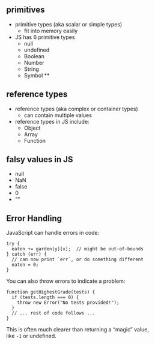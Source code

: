 ## primitives
- primitive types (aka scalar or simple types)
	- fit into memory easily
- JS has 6 primitive types
	- null
	- undefined
	- Boolean
	- Number
	- String
	- Symbol **

## reference types
- reference types (aka complex or container types)
	- can contain multiple values
- reference types in JS include:
	- Object
	- Array
	- Function

## falsy values in JS
- null
- NaN
- false
- 0
- ""

## Error Handling

JavaScript can handle errors in code:

```
try {
  eaten += garden[y][x];  // might be out-of-bounds
} catch (err) {
  // can now print `err`, or do something different
  eaten = 0;
}
```

You can also throw errors to indicate a problem:

```
function getHighestGrade(tests) {
  if (tests.length === 0) {
    throw new Error("No tests provided!");
  }
  // ... rest of code follows ...
}
```

This is often much clearer than returning a “magic” value, like `-1` or undefined.